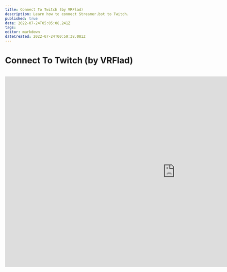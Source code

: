 ```yaml
---
title: Connect To Twitch (by VRFlad)
description: Learn how to connect Streamer.bot to Twitch.
published: true
date: 2022-07-24T05:05:08.241Z
tags: 
editor: markdown
dateCreated: 2022-07-24T00:50:38.081Z
---
```


# Connect To Twitch (by VRFlad)
<br>
<iframe width="1120" height="630" src="https://www.youtube.com/embed/7MkzsxgfVgg" title="YouTube video player" frameborder="0" allow="accelerometer; autoplay; clipboard-write; encrypted-media; gyroscope; picture-in-picture" allowfullscreen></iframe>
